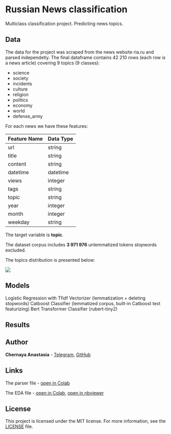 # Russian News classification
Multiclass classification project. Predicting news topics.

## Data
The data for the project was scraped from the news website ria.ru and parsed independetly. 
The final dataframe contains 42 210 rows (each row is a news article) covering 9 topics (9 classes): 
* science
* society
* incidents
* culture
* religion
* politics
* economy
* world
* defense_army

For each news we have these features:

| Feature Name | Data Type          |
| -------------- | --------------------- |
| url                | string                 |
| title              | string                 |
| content         | string                 |
| datetime     | datetime |
| views        | integer
| tags         | string
| topic        | string
| year | integer|
|month | integer|
|weekday | string|

The target variable is **topic**. 

The dataset corpus includes **3 971 976** unlemmatized tokens stopwords excluded. 

The topics distribution is presented below:

![](https://github.com/ChernayaAnastasia/Screenshots/blob/master/topics_distribution.png)

## Models
Logistic Regression with Tfidf Vectorizer (lemmatization + deleting stopwords)
Catboost Classifier (lemmatized corpus, built-in Catboost text featurizing)
Bert Transformer Classifier (rubert-tiny2)

## Results


## Author
**Chernaya Anastasia** - [Telegram](https://t.me/ChernayaAnastasia), [GitHub](https://github.com/ChernayaAnastasia)

## Links
The parser file - [open in Colab](https://drive.google.com/file/d/1Qu79WtTEPSRi6wqVoIlGDHW4uTCHhBaw/view?usp=sharing)

The EDA file - [open in Colab](https://drive.google.com/file/d/1ssvoLTkO74KucYgIZt9bsBe6SJUmLws5/view?usp=sharing), [open in nbviewer](https://nbviewer.org/github/ChernayaAnastasia/News-classification/blob/main/eda_ria_news.ipynb)

## License
This project is licensed under the MIT license. For more information, see the [LICENSE](https://github.com/ChernayaAnastasia/News-classification/blob/main/LICENSE) file.

